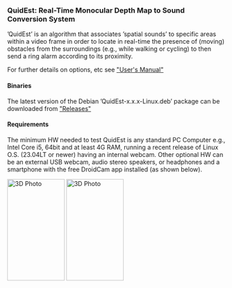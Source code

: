 ### QuidEst: Real-Time Monocular Depth Map to Sound Conversion System

’QuidEst’ is an algorithm that associates ’spatial sounds’ to specific areas within a video frame in order to locate in real-time the presence of (moving) obstacles from the surroundings (e.g., while walking or cycling) to then send a ring alarm according to its proximity.

For further details on options, etc see ["User's Manual"](https://github.com/canessae/Quidest/blob/main/Quidest-UserManual-v1.pdf)

#### Binaries

The latest version of the Debian ’QuidEst-x.x.x-Linux.deb’ package can be downloaded from 
["Releases"](https://github.com/canessae/Quidest/releases)

#### Requirements

The minimum HW needed to test QuidEst is any standard PC Computer e.g., Intel Core i5, 64bit and at least 4G RAM, running a recent release of Linux O.S. (23.04LT or newer) having an internal webcam. Other optional HW can be an external USB webcam, audio stereo speakers, or headphones and a smartphone with the free DroidCam app installed (as shown below).

<picture>
  <img alt="3D Photo" src="https://github.com/canessae/Quidest/issues/2#issue-1801052221" width="132" height="234">
</picture>

<picture>
  <img alt="3D Photo" src="" width="132" height="234">
</picture>
